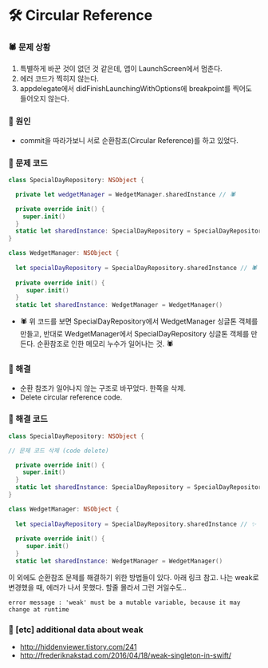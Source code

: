 # 🛠 Circular Reference

### 🕷  문제 상황
1. 특별하게 바꾼 것이 없던 것 같은데, 앱이 LaunchScreen에서 멈춘다.
2. 에러 코드가 찍히지 않는다.
3. appdelegate에서 didFinishLaunchingWithOptions에 breakpoint를 찍어도 들어오지 않는다.

### 📌 원인
- commit을 따라가보니 서로 순환참조(Circular Reference)를 하고 있었다.

### 📌  문제 코드

``` swift
class SpecialDayRepository: NSObject {

  private let wedgetManager = WedgetManager.sharedInstance // 🕷

  private override init() {
    super.init()
  }
  static let sharedInstance: SpecialDayRepository = SpecialDayRepository()
}

```

``` swift
class WedgetManager: NSObject {
  
  let specialDayRepository = SpecialDayRepository.sharedInstance // 🕷
    
  private override init() {
     super.init()
  }
  static let sharedInstance: WedgetManager = WedgetManager()
```

- 🕷 위 코드를 보면 SpecialDayRepository에서 WedgetManager 싱글톤 객체를 만들고, 반대로 WedgetManager에서 SpecialDayRepository 싱글톤 객체를 만든다. 순환참조로 인한 메모리 누수가 일어나는 것. 🕷

### 📌 해결
- 순환 참조가 일어나지 않는 구조로 바꾸었다. 한쪽을 삭제.
- Delete circular reference code.

### 📌 해결 코드

``` swift
class SpecialDayRepository: NSObject {

// 문제 코드 삭제 (code delete)

  private override init() {
    super.init()
  }
  static let sharedInstance: SpecialDayRepository = SpecialDayRepository()
}

```

``` swift
class WedgetManager: NSObject {
  
  let specialDayRepository = SpecialDayRepository.sharedInstance // ✨
    
  private override init() {
     super.init()
  }
  static let sharedInstance: WedgetManager = WedgetManager()
```

이 외에도 순환참조 문제를 해결하기 위한 방법들이 있다. 아래 링크 참고.
나는 weak로 변경했을 때, 에러가 나서 못했다. 할줄 몰라서 그런 거일수도..

    error message : 'weak' must be a mutable variable, because it may change at runtime


### 🐍 [etc] additional data about weak
- http://hiddenviewer.tistory.com/241
- http://frederiknakstad.com/2016/04/18/weak-singleton-in-swift/